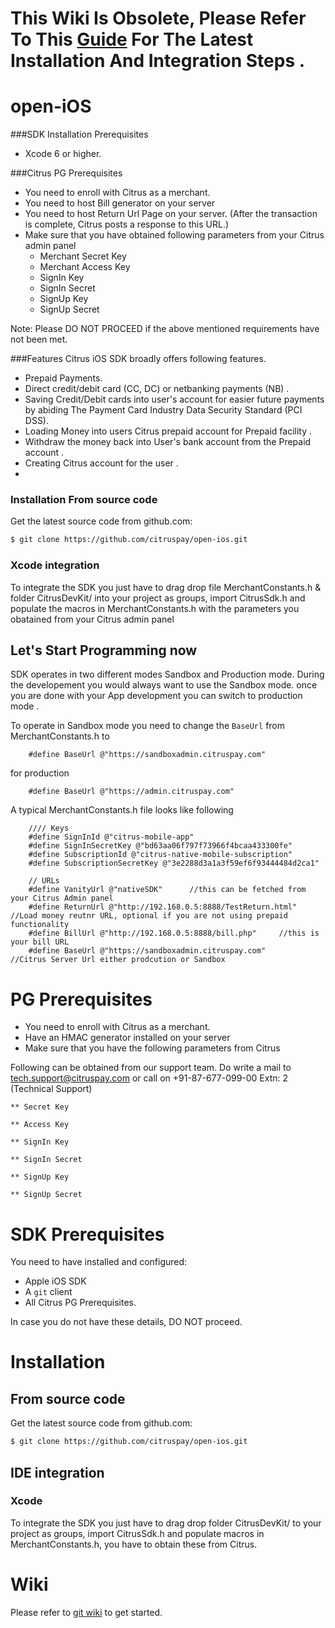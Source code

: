
# This Wiki Is Obsolete, Please Refer To This [Guide](http://citruspay.com/DevelopersGuide/#/iossdk) For The Latest Installation And Integration Steps .



open-iOS
============
###SDK Installation Prerequisites
   * Xcode 6 or higher.
   
###Citrus PG Prerequisites
* You need to enroll with Citrus as a merchant.
* You need to host Bill generator on your server
* You need to host Return Url Page on your server. (After the transaction is complete, Citrus posts a response to this URL.)
* Make sure that you have obtained following parameters from your Citrus admin panel
	* Merchant Secret Key
	* Merchant Access Key
	* SignIn Key
	* SignIn Secret
	* SignUp Key
	* SignUp Secret

Note: Please DO NOT PROCEED if the above mentioned requirements have not been met.

###Features
Citrus iOS SDK broadly offers following features.
* Prepaid Payments.
* Direct credit/debit card (CC, DC) or netbanking payments (NB) .
* Saving Credit/Debit cards into user's account for easier future payments by abiding The Payment Card Industry Data Security Standard (PCI DSS).
* Loading Money into users Citrus prepaid account for Prepaid facility .
* Withdraw the money back into User's bank account from the Prepaid account .
* Creating Citrus account for the user .
*


### Installation From source code
Get the latest source code from github.com:
```bash
$ git clone https://github.com/citruspay/open-ios.git
```

### Xcode integration

To integrate the SDK you just have to drag drop file MerchantConstants.h & folder CitrusDevKit/  into your project as groups, import CitrusSdk.h and populate the macros in MerchantConstants.h with the parameters you obatained from your Citrus admin panel



## Let's Start Programming now

SDK operates in two different modes Sandbox and Production mode.
During the developement you would always want to use the Sandbox mode. once you are done with your App development you can switch to production mode . 

To operate in Sandbox mode you need to change the `BaseUrl` from MerchantConstants.h to 

		#define BaseUrl @"https://sandboxadmin.citruspay.com"

for production

		#define BaseUrl @"https://admin.citruspay.com"

A typical MerchantConstants.h file looks like following

		//// Keys
		#define SignInId @"citrus-mobile-app"
		#define SignInSecretKey @"bd63aa06f797f73966f4bcaa433300fe"
		#define SubscriptionId @"citrus-native-mobile-subscription"
		#define SubscriptionSecretKey @"3e2288d3a1a3f59ef6f93444484d2ca1"

		// URLs
		#define VanityUrl @"nativeSDK"		//this can be fetched from your Citrus Admin panel
		#define ReturnUrl @"http://192.168.0.5:8888/TestReturn.html"		//Load money reutnr URL, optional if you are not using prepaid functionality
		#define BillUrl @"http://192.168.0.5:8888/bill.php"		//this is your bill URL
		#define BaseUrl @"https://sandboxadmin.citruspay.com"		//Citrus Server Url either prodcution or Sandbox




























# PG Prerequisites
* You need to enroll with Citrus as a merchant.
* Have an HMAC generator installed on your server
* Make sure that you have the following parameters from Citrus

Following can be obtained from our support team. Do write a mail to tech.support@citruspay.com or call on +91-87-677-099-00 Extn: 2 (Technical Support)

	** Secret Key 

	** Access Key

	** SignIn Key
 
	** SignIn Secret

	** SignUp Key

	** SignUp Secret
  	

# SDK Prerequisites

You need to have installed and configured:
* Apple iOS SDK
* A `git` client
* All Citrus PG Prerequisites.

In case you do not have these details, DO NOT proceed.

# Installation
## From source code
Get the latest source code from github.com:
```bash
$ git clone https://github.com/citruspay/open-ios.git
```
## IDE integration
### Xcode

To integrate the SDK you just have to drag drop folder CitrusDevKit/ to your project as groups, import CitrusSdk.h and populate macros in MerchantConstants.h, you have to obtain these from Citrus.

# Wiki

Please refer to [git wiki](https://github.com/citruspay/open-ios/wiki) to get started.
